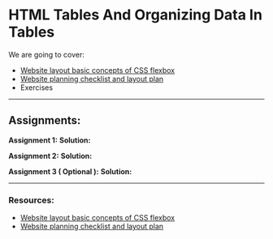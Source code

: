 # HTML Tables And Organizing Data In Tables

We are going to cover:

- [Website layout basic concepts of CSS flexbox](https://blogs.crtil.com/css-layout-introduction-flexbox-userIneterface)
- [Website planning checklist and layout plan](https://blogs.crtil.com/layout-introduction-ui-ux)
- Exercises

---

## Assignments:

**Assignment 1:** []()
**Solution:** []()

**Assignment 2:** []()
**Solution:** []()

**Assignment 3 ( Optional ):** []()
**Solution:** []()

---

### Resources:

- [Website layout basic concepts of CSS flexbox](https://blogs.crtil.com/css-layout-introduction-flexbox-userIneterface)
- [Website planning checklist and layout plan](https://blogs.crtil.com/layout-introduction-ui-ux)
